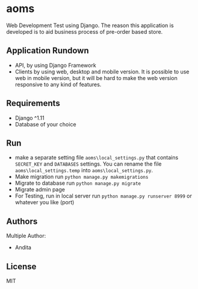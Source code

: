 # aoms
Web Development Test using Django. The reason this application is developed is
to aid business process of pre-order based store.

## Application Rundown
  - API, by using Django Framework
  - Clients by using web, desktop and mobile version. It is possible to use web
    in mobile version, but it will be hard to make the web version responsive to
    any kind of features.

## Requirements
  - Django ^1.11
  - Database of your choice

## Run
  - make a separate setting file `aoms\local_settings.py` that contains
    `SECRET_KEY` and `DATABASES` settings. You can rename the file
    `aoms\local_settings.temp` into `aoms\local_settings.py`.
  - Make migration
    run `python manage.py makemigrations`
  - Migrate to database
    run `python manage.py migrate`
  - Migrate admin page
  - For Testing, run in local server
    run `python manage.py runserver 8999` or whatever you like (port)

## Authors
Multiple Author:
  - Andita

## License
MIT
